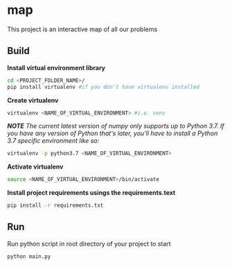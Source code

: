 # map
This project is an interactive map of all our problems

## Build 
**Install virtual environment library**
```bash
cd <PROJECT_FOLDER_NAME>/
pip install virtualenv #if you don't have virtualenv installed 
```

**Create virtualenv**
```bash
virtualenv <NAME_OF_VIRTUAL_ENVIRONMENT> #i.e. venv
```
***NOTE***
_The current latest version of numpy only supports up to Python 3.7. If you have any version of Python that's later, you'll have to install a Python 3.7 specific environment like so:_

```bash
virtualenv -p python3.7 <NAME_OF_VIRTUAL_ENVIRONMENT>
```

**Activate virtualenv**
```bash
source <NAME_OF_VIRTUAL_ENVIRONMENT>/bin/activate
```

**Install project requirements usings the requirements.text**
```bash
pip install -r requirements.txt
```

## Run
Run python script in root directory of your project to start
```
python main.py
```
